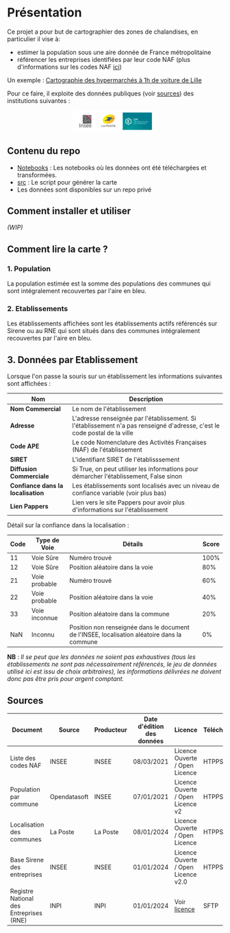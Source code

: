 # Présentation

Ce projet a pour but de cartographier des zones de chalandises, en particulier il vise à:

- estimer la population sous une aire donnée de France métropolitaine
- référencer les entreprises identifiées par leur code NAF (plus d'informations sur les codes NAF [ici](https://www.insee.fr/fr/information/2406147))

Un exemple : <a href="https://basile-desjuzeur.github.io/zone-de-chalandise/data/img/Strasbourg.html" onclick="window.open(this.href); return false;">Cartographie des hypermarchés à 1h de voiture de Lille</a>

Pour ce faire, il exploite des données publiques (voir [sources](#sources)) des institutions suivantes :

<p align="center">
  <img src="./data/img/sources_data.png" alt="Sources de données" width="200"/>
</p>

## Contenu du repo

- [Notebooks](./Notebooks/) : Les notebooks où les données ont été téléchargées et transformées.
- [src](./src) : Le script pour générer la carte
- Les données sont disponibles sur un repo privé

## Comment installer et utiliser

*(WIP)*

## Comment lire la carte ?

### 1. Population

La population estimée est la somme des populations des communes qui sont intégralement recouvertes par l'aire en bleu.

### 2. Etablissements

Les établissements affichées sont les établissements actifs référencés sur Sirene ou au RNE qui sont  situés dans des communes intégralement recouvertes par l'aire en bleu.

## 3. Données par Etablissement

Lorsque l'on passe la souris sur un établissement les informations suivantes sont affichées :

| Nom               | Description  |
|----------------------------|--------------|
| **Nom Commercial**         | Le nom de l'établissement             |
| **Adresse**                | L'adresse renseignée par l'établissement. Si l'établissement n'a pas renseigné d'adresse, c'est le code postal de la ville             |
| **Code APE**               | Le code Nomenclature des Activités Françaises (NAF) de l'établissement            |
| **SIRET**                  | L'identifiant SIRET de l'établisssement            |
| **Diffusion Commerciale**  | Si True, on peut utiliser les informations pour démarcher l'établissement, False sinon             |
| **Confiance dans la localisation**| Les établissements sont localisés avec un niveau de confiance variable (voir plus bas)       |
| **Lien Pappers**           |  Lien vers le site Pappers pour avoir plus d'informations sur l'établissement            |

Détail  sur la confiance dans la localisation :

| Code | Type de Voie      | Détails                                    | Score |
|------|-------------------|--------------------------------------------|-------|
| 11    | Voie Sûre         | Numéro trouvé                               | 100%     |
| 12   | Voie Sûre         | Position aléatoire dans la voie             | 80%     |
| 21   | Voie probable     | Numéro trouvé                               | 60%     |
| 22   | Voie probable     | Position aléatoire dans la voie             | 40%     |
| 33   | Voie inconnue      | Position aléatoire dans la commune          | 20%     |
| NaN  | Inconnu            | Position non renseignée dans le document de l'INSEE, localisation aléatoire dans la commune | 0%   |

**NB** : *Il se peut que les données ne soient pas exhaustives (tous les établissements ne sont pas nécessairement référencés, le jeu de données utilisé ici est issu de choix arbitraires), les informations délivrées ne doivent donc pas être pris pour argent comptant.*

## Sources

| Document                                                        | Source                                                | Producteur | Date d'édition des données | Licence                                         | Téléchargement |
|-----------------------------------------------------------------|-------------------------------------------------------|------------|-----------------------------|--------------------------------------------------|----------------|
| Liste des codes NAF                                             | INSEE                                                  | INSEE       | 08/03/2021                  | Licence Ouverte / Open Licence                    | HTPPS          |
| Population par commune                                          | Opendatasoft                                           | INSEE       | 07/01/2021                  | Licence Ouverte / Open Licence v2                 | HTPPS          |
| Localisation des communes                                       | La Poste                                               | La Poste    | 08/01/2024                  | Licence Ouverte / Open Licence                    | HTPPS          |
| Base Sirene des entreprises                                     | INSEE                                                  | INSEE       | 01/01/2024                  | Licence Ouverte / Open Licence v2.0               | HTPPS          |
| Registre National des Entreprises (RNE)                         | INPI                                                   | INPI        | 01/01/2024                  | Voir [licence](https://www.inpi.fr/sites/default/files/Proposition%20de%20licence%20informations%20publiques%20INPI%20%28PI%20et%20RNE%29%20en%20cours.pdf)                                   | SFTP           |

